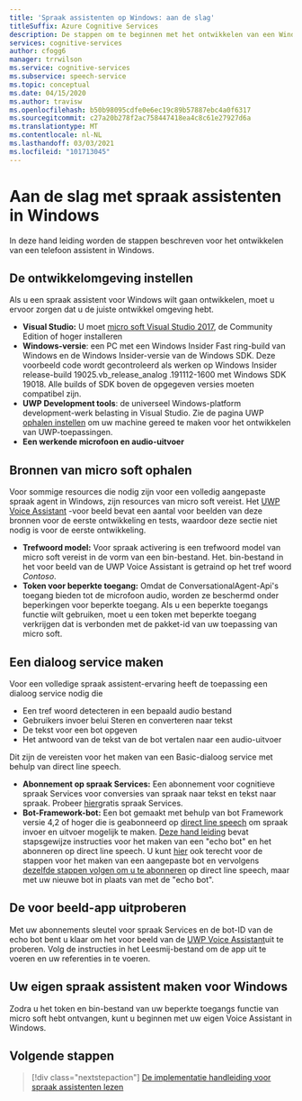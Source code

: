 ```yaml
---
title: 'Spraak assistenten op Windows: aan de slag'
titleSuffix: Azure Cognitive Services
description: De stappen om te beginnen met het ontwikkelen van een Windows Voice-agent, inclusief een verwijzing naar de Snelstartgids van de voorbeeld code.
services: cognitive-services
author: cfogg6
manager: trrwilson
ms.service: cognitive-services
ms.subservice: speech-service
ms.topic: conceptual
ms.date: 04/15/2020
ms.author: travisw
ms.openlocfilehash: b50b98095cdfe0e6ec19c89b57887ebc4a0f6317
ms.sourcegitcommit: c27a20b278f2ac758447418ea4c8c61e27927d6a
ms.translationtype: MT
ms.contentlocale: nl-NL
ms.lasthandoff: 03/03/2021
ms.locfileid: "101713045"
---
```

# <a name="getting-started-with-voice-assistants-on-windows"></a>Aan de slag met spraak assistenten in Windows

In deze hand leiding worden de stappen beschreven voor het ontwikkelen van een telefoon assistent in Windows.

## <a name="set-up-your-development-environment"></a>De ontwikkelomgeving instellen

Als u een spraak assistent voor Windows wilt gaan ontwikkelen, moet u ervoor zorgen dat u de juiste ontwikkel omgeving hebt.

- **Visual Studio:** U moet [micro soft Visual Studio 2017](https://visualstudio.microsoft.com/), de Community Edition of hoger installeren
- **Windows-versie**: een PC met een Windows Insider Fast ring-build van Windows en de Windows Insider-versie van de Windows SDK. Deze voorbeeld code wordt gecontroleerd als werken op Windows Insider release-build 19025.vb_release_analog .191112-1600 met Windows SDK 19018. Alle builds of SDK boven de opgegeven versies moeten compatibel zijn.
- **UWP Development tools**: de universeel Windows-platform development-werk belasting in Visual Studio. Zie de pagina UWP [ophalen instellen](/windows/uwp/get-started/get-set-up) om uw machine gereed te maken voor het ontwikkelen van UWP-toepassingen.
- **Een werkende microfoon en audio-uitvoer**

## <a name="obtain-resources-from-microsoft"></a>Bronnen van micro soft ophalen

Voor sommige resources die nodig zijn voor een volledig aangepaste spraak agent in Windows, zijn resources van micro soft vereist. Het [UWP Voice Assistant](windows-voice-assistants-faq.md#the-uwp-voice-assistant-sample) -voor beeld bevat een aantal voor beelden van deze bronnen voor de eerste ontwikkeling en tests, waardoor deze sectie niet nodig is voor de eerste ontwikkeling.

- **Trefwoord model:** Voor spraak activering is een trefwoord model van micro soft vereist in de vorm van een bin-bestand. Het. bin-bestand in het voor beeld van de UWP Voice Assistant is getraind op het tref woord *Contoso*.
- **Token voor beperkte toegang:** Omdat de ConversationalAgent-Api's toegang bieden tot de microfoon audio, worden ze beschermd onder beperkingen voor beperkte toegang. Als u een beperkte toegangs functie wilt gebruiken, moet u een token met beperkte toegang verkrijgen dat is verbonden met de pakket-id van uw toepassing van micro soft.

## <a name="establish-a-dialog-service"></a>Een dialoog service maken

Voor een volledige spraak assistent-ervaring heeft de toepassing een dialoog service nodig die

- Een tref woord detecteren in een bepaald audio bestand
- Gebruikers invoer belui Steren en converteren naar tekst
- De tekst voor een bot opgeven
- Het antwoord van de tekst van de bot vertalen naar een audio-uitvoer

Dit zijn de vereisten voor het maken van een Basic-dialoog service met behulp van direct line speech.

- **Abonnement op spraak Services:** Een abonnement voor cognitieve spraak Services voor conversies van spraak naar tekst en tekst naar spraak. Probeer [hier](./overview.md#try-the-speech-service-for-free)gratis spraak Services.
- **Bot-Framework-bot:**  Een bot gemaakt met behulp van bot Framework versie 4,2 of hoger die is geabonneerd op [direct line speech](./direct-line-speech.md) om spraak invoer en uitvoer mogelijk te maken. [Deze hand leiding](./tutorial-voice-enable-your-bot-speech-sdk.md) bevat stapsgewijze instructies voor het maken van een "echo bot" en het abonneren op direct line speech. U kunt [hier](https://blog.botframework.com/2018/05/07/build-a-microsoft-bot-framework-bot-with-the-bot-builder-sdk-v4/) ook terecht voor de stappen voor het maken van een aangepaste bot en vervolgens [dezelfde stappen volgen om u te abonneren](./tutorial-voice-enable-your-bot-speech-sdk.md) op direct line speech, maar met uw nieuwe bot in plaats van met de "echo bot".

## <a name="try-out-the-sample-app"></a>De voor beeld-app uitproberen

Met uw abonnements sleutel voor spraak Services en de bot-ID van de echo bot bent u klaar om het voor beeld van de [UWP Voice Assistant](windows-voice-assistants-faq.md#the-uwp-voice-assistant-sample)uit te proberen. Volg de instructies in het Leesmij-bestand om de app uit te voeren en uw referenties in te voeren.

## <a name="create-your-own-voice-assistant-for-windows"></a>Uw eigen spraak assistent maken voor Windows

Zodra u het token en bin-bestand van uw beperkte toegangs functie van micro soft hebt ontvangen, kunt u beginnen met uw eigen Voice Assistant in Windows.

## <a name="next-steps"></a>Volgende stappen

> [!div class="nextstepaction"]
> [De implementatie handleiding voor spraak assistenten lezen](windows-voice-assistants-implementation-guide.md)